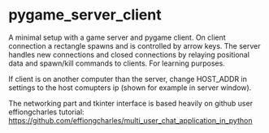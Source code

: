 # pygame_server_client
A minimal setup with a game server and pygame client. On client connection a rectangle spawns and is controlled by arrow keys. 
The server handles new connections and closed connections by relaying positional data and spawn/kill commands to clients.
For learning purposes. 

If client is on another computer than the server, change HOST_ADDR in settings to the host comupters ip (shown for example in server window).

The networking part and tkinter interface is based heavily on github user effiongcharles tutorial: 
https://github.com/effiongcharles/multi_user_chat_application_in_python
